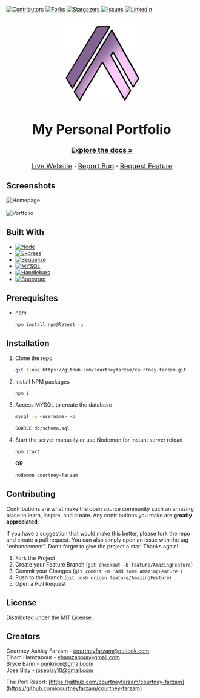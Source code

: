 <a name="readme-top"></a>


[![Contributors][contributors-shield]][contributors-url]
[![Forks][forks-shield]][forks-url]
[![Stargazers][stars-shield]][stars-url]
[![Issues][issues-shield]][issues-url]
[![LinkedIn][linkedin-shield]][linkedin-url]

<!-- PROJECT LOGO -->
<br />
<div align="center">
  <a href="https://github.com/courtneyfarzam/courtney-farzam">
    <img src="./src/assets/logo.png" alt="Logo" width="200" height="auto">
  </a>

<h1 style="font-size:35px;" align="center">My Personal Portfolio</h1>

  <p align="center" style="font-size:18px;">
    <a href="https://github.com/courtneyfarzam/courtney-farzam"><strong>Explore the docs »</strong></a>
    <br />
    <br />
    <a href="https://mighty-plateau-36759.herokuapp.com/" target="_blank" >Live Website</a>
        ·
    <a href="https://github.com/courtneyfarzam/courtney-farzam/issues">Report Bug</a>
    ·
    <a href="https://github.com/courtneyfarzam/courtney-farzam/issues">Request Feature</a>
  </p>
</div>

## Screenshots

![Homepage](./public/images/TPR-profile.png "Mockup")
<br>
<br>
![Portfolio](./public/images/TPR-port.png "Mockup")

<!-- ABOUT THE PROJECT -->

## Built With

- [![Node][node.js]][node-url]
- [![Express][express]][express-url]
- [![Sequelize][sequelize]][sequelize-url]
- [![MYSQL][mysql]][mysql-url]
- [![Handlebars][handlebars]][handlebars-url]
- [![Bootstrap][bootstrap.com]][bootstrap-url]

<!-- GETTING STARTED -->

## Prerequisites

- npm
  ```sh
  npm install npm@latest -g
  ```

## Installation

1. Clone the repo
   ```sh
   git clone https://github.com/courtneyfarzam/courtney-farzam.git
   ```
2. Install NPM packages
   ```sh
   npm i
   ```
3. Access MYSQL to create the database
   ```sh
   mysql -u <username> -p
   ```
   ```sh
   SOURCE db/schema.sql
   ```
<!-- 4. Access prepopulate data from seeds.<br>
 <i><b>Note:</b> the seed data is for visual reference only. You will not be able to sign in with this data due to the use of bcrypt.</i>
   ```sh
   npm run seed
   ``` -->
4. Start the server manually or use Nodemon for instant server reload
   ```sh
   npm start
   ```    
   <b>OR</b>    
   ```sh
   nodemon courtney-farzam
   ``` 


<!-- CONTRIBUTING -->

## Contributing

Contributions are what make the open source community such an amazing place to learn, inspire, and create. Any contributions you make are **greatly appreciated**.

If you have a suggestion that would make this better, please fork the repo and create a pull request. You can also simply open an issue with the tag "enhancement".
Don't forget to give the project a star! Thanks again!

1. Fork the Project
2. Create your Feature Branch (`git checkout -b feature/AmazingFeature`)
3. Commit your Changes (`git commit -m 'Add some AmazingFeature'`)
4. Push to the Branch (`git push origin feature/AmazingFeature`)
5. Open a Pull Request

<!-- LICENSE -->

## License

Distributed under the MIT License.

<!-- CONTACT -->

## Creators

Courtney Ashley Farzam - courtneyfarzam@outlook.com    
Elham Hamzapour - ehamzapour@gmail.com    
Bryce Bann - punkrice@gmail.com    
Jose Blay - joseblay10@gmail.com    

The Port Resort: [https://github.com/courtneyfarzam/courtney-farzam](https://github.com/courtneyfarzam/courtney-farzam)

<!-- ACKNOWLEDGMENTS -->

<!-- MARKDOWN LINKS & IMAGES -->
<!-- https://www.markdownguide.org/basic-syntax/#reference-style-links -->

[contributors-shield]: https://img.shields.io/github/contributors/courtneyfarzam/The-Port-Resort.svg?style=for-the-badge
[contributors-url]: https://github.com/courtneyfarzam/The-Port-Resort/graphs/contributors
[forks-shield]: https://img.shields.io/github/forks/courtneyfarzam/The-Port-Resort.svg?style=for-the-badge
[forks-url]: https://github.com/courtneyfarzam/The-Port-Resort/network/members
[stars-shield]: https://img.shields.io/github/stars/courtneyfarzam/The-Port-Resort.svg?style=for-the-badge
[stars-url]: https://github.com/courtneyfarzam/The-Port-Resort/stargazers
[issues-shield]: https://img.shields.io/github/issues/courtneyfarzam/The-Port-Resort.svg?style=for-the-badge
[issues-url]: https://github.com/courtneyfarzam/The-Port-Resort/issues
[license-shield]: https://img.shields.io/github/license/courtneyfarzam/The-Port-Resort.svg?style=for-the-badge
[license-url]: https://github.com/courtneyfarzam/The-Port-Resort/blob/main/LICENSE.txt
[linkedin-shield]: https://img.shields.io/badge/-LinkedIn-black.svg?style=for-the-badge&logo=linkedin&colorB=555
[linkedin-url]: https://linkedin.com/in/courtneyashleyfarzam
[product-screenshot]: images/screenshot.png
[node.js]: https://img.shields.io/badge/node.js-000000?style=for-the-badge&logo=nodedotjs&logoColor=white
[node-url]: https://nodejs.org/en/
[react.js]: https://img.shields.io/badge/React-20232A?style=for-the-badge&logo=react&logoColor=61DAFB
[react-url]: https://reactjs.org/
[vue.js]: https://img.shields.io/badge/Vue.js-35495E?style=for-the-badge&logo=vuedotjs&logoColor=4FC08D
[vue-url]: https://vuejs.org/
[angular.io]: https://img.shields.io/badge/Angular-DD0031?style=for-the-badge&logo=angular&logoColor=white
[angular-url]: https://angular.io/
[svelte.dev]: https://img.shields.io/badge/Svelte-4A4A55?style=for-the-badge&logo=svelte&logoColor=FF3E00
[svelte-url]: https://svelte.dev/
[laravel.com]: https://img.shields.io/badge/Laravel-FF2D20?style=for-the-badge&logo=laravel&logoColor=white
[laravel-url]: https://laravel.com
[bootstrap.com]: https://img.shields.io/badge/Bootstrap-2A52BE?style=for-the-badge&logo=bootstrap&logoColor=white
[bootstrap-url]: https://getbootstrap.com
[jquery.com]: https://img.shields.io/badge/jQuery-0769AD?style=for-the-badge&logo=jquery&logoColor=white
[jquery-url]: https://jquery.com
[sequelize]: https://img.shields.io/badge/sequelize-2FC21D?style=for-the-badge&logo=sequelize&logoColor=white
[sequelize-url]: https://sequelize.org/
[express]: https://img.shields.io/badge/express-563D7C?style=for-the-badge&logo=express&logoColor=white
[express-url]: https://expressjs.com/
[mysql]: https://img.shields.io/badge/mysql-DD0031?style=for-the-badge&logo=mysql&logoColor=white
[mysql-url]: https://www.mysql.com/
[handlebars]: https://img.shields.io/badge/Handlebars-ffffff?style=for-the-badge&logo=html&logoColor=black
[handlebars-url]: https://handlebarsjs.com/